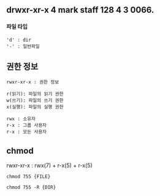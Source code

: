 ## drwxr-xr-x 4 mark staff 128 4 3 0066.

#### 파일 타입
```
'd' : dir 
'-' : 일반파일
```

## 권한 정보
```
rwxr-xr-x : 권한 정보

r(읽기): 파일의 읽기 권한
w(쓰기): 파일의 쓰기 권한
x(실행): 파일의 실행 권한
````

```
rwx : 소유자 
r-x : 그룹 사용자 
r-x : 모든 사용자
```

## chmod 
rwxr-xr-x : rwx(7) + r-x(5) + r-x(5)

```
chmod 755 {FILE}

chmod 755 -R {DIR}
```
